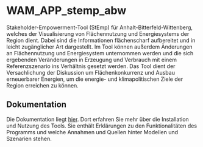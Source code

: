 # WAM_APP_stemp_abw
Stakeholder-Empowerment-Tool (StEmp) für Anhalt-Bitterfeld-Wittenberg, welches der Visualisierung von Flächennutzung und Energiesystems der Region dient. Dabei sind die Informationen flächenscharf aufbereitet und in leicht zugänglicher Art dargestellt. Im Tool können außerdem Änderungen an Flächennutzung und Energiesystem unternommen werden und die sich ergebenden Veränderungen in Erzeugung und Verbrauch mit einem Referenzszenario ins Verhältnis gesetzt werden. Das Tool dient der Versachlichung der Diskussion um Flächenkonkurrenz und Ausbau erneuerbarer Energien, um die energie- und klimapolitischen Ziele der Region erreichen zu können.

## Dokumentation
Die Dokumentation liegt [hier](https://stemp-abw.readthedocs.io). Dort erfahren Sie mehr über die Installation und Nutzung des Tools. Sie enthält Erklärungen zu den Funktionalitäten des Programms und welche Annahmen und Quellen hinter Modellen und Szenarien stehen.
